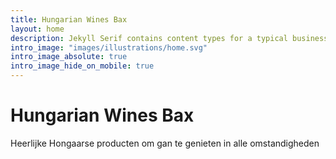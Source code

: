 ```yaml
---
title: Hungarian Wines Bax
layout: home
description: Jekyll Serif contains content types for a typical business website. The theme is fully responsive, blazing fast and artfully illustrated.
intro_image: "images/illustrations/home.svg"
intro_image_absolute: true
intro_image_hide_on_mobile: true
---
```


# Hungarian Wines Bax

Heerlijke Hongaarse producten om gan te genieten in alle omstandigheden
